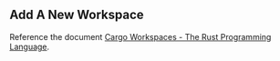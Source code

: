 ## Add A New Workspace

Reference the document [Cargo Workspaces - The Rust Programming Language](https://doc.rust-lang.org/book/ch14-03-cargo-workspaces.html).
